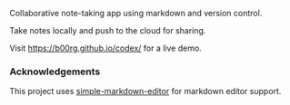 Collaborative note-taking app using markdown and version control. 

Take notes locally and push to the cloud for sharing. 

Visit https://b00rg.github.io/codex/ for a live demo.


### Acknowledgements
This project uses [simple-markdown-editor](https://github.com/sparksuite/simplemde-markdown-editor) for markdown editor support.
